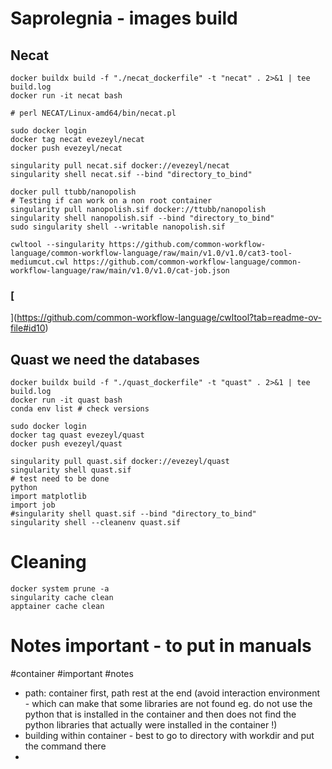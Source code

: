 # Saprolegnia - images build 

## Necat 

```shell
docker buildx build -f "./necat_dockerfile" -t "necat" . 2>&1 | tee build.log
docker run -it necat bash

# perl NECAT/Linux-amd64/bin/necat.pl 

sudo docker login
docker tag necat evezeyl/necat
docker push evezeyl/necat

singularity pull necat.sif docker://evezeyl/necat
singularity shell necat.sif --bind "directory_to_bind"

```


```
docker pull ttubb/nanopolish
# Testing if can work on a non root container
singularity pull nanopolish.sif docker://ttubb/nanopolish
singularity shell nanopolish.sif --bind "directory_to_bind"
sudo singularity shell --writable nanopolish.sif

```


```shell
cwltool --singularity https://github.com/common-workflow-language/common-workflow-language/raw/main/v1.0/v1.0/cat3-tool-mediumcut.cwl https://github.com/common-workflow-language/common-workflow-language/raw/main/v1.0/v1.0/cat-job.json
```


### [](https://github.com/common-workflow-language/cwltool?tab=readme-ov-file#running-a-tool-or-workflow-from-remote-or-local-locations)[  
](https://github.com/common-workflow-language/cwltool?tab=readme-ov-file#id10)

## Quast we need the databases


```shell
docker buildx build -f "./quast_dockerfile" -t "quast" . 2>&1 | tee build.log
docker run -it quast bash
conda env list # check versions 

sudo docker login
docker tag quast evezeyl/quast
docker push evezeyl/quast

singularity pull quast.sif docker://evezeyl/quast
singularity shell quast.sif  
# test need to be done
python 
import matplotlib 
import job
#singularity shell quast.sif --bind "directory_to_bind"
singularity shell --cleanenv quast.sif 

```



# Cleaning 
```
docker system prune -a
singularity cache clean
apptainer cache clean
```


# Notes important  - to put in manuals 
#container #important #notes
- path: container first, path rest at the end (avoid interaction environment - which can make that some libraries are not found eg. do not use the python that is installed in the container and then does not find the python libraries that actually were installed in the container !)
- building within container - best to go to directory with workdir and put the command there 
- 